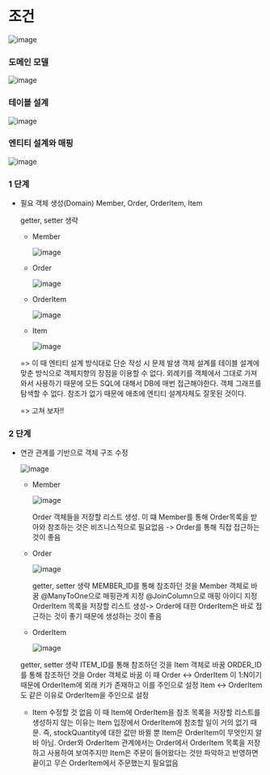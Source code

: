 # 조건

![image](https://github.com/ManchanTime/TrashBoys/assets/127479677/999e7c99-3a66-4cfe-a8ba-ddad85229da0)

### 도메인 모델

![image](https://github.com/ManchanTime/TrashBoys/assets/127479677/5ae87887-0621-4cee-b9fc-70959f2b0983)


### 테이블 설계

![image](https://github.com/ManchanTime/TrashBoys/assets/127479677/d57c436b-65e8-4def-90ba-9ff4e6a7a4ca)


### 엔티티 설계와 매핑

![image](https://github.com/ManchanTime/TrashBoys/assets/127479677/12d58501-88f7-4fc2-a495-695ee5ee75c1)

### 1 단계
+ 필요 객체 생성(Domain)
  Member, Order, OrderItem, Item

  getter, setter 생략
  + Member
    
    ![image](https://github.com/ManchanTime/TrashBoys/assets/127479677/37baae96-8779-4482-abc7-5f9b4d5bbdf9)

  + Order

    ![image](https://github.com/ManchanTime/TrashBoys/assets/127479677/80b1e3c5-d789-4a0a-9c45-7f87e113d7fe)

  + OrderItem
 
    ![image](https://github.com/ManchanTime/TrashBoys/assets/127479677/59920be3-7954-49c7-96c2-bd35d5ba2794)


  + Item
 
    ![image](https://github.com/ManchanTime/TrashBoys/assets/127479677/d2bd6ba1-b02a-4e46-8748-85ef3c6d656a)

  => 이 때 엔티티 설계 방식대로 단순 작성 시 문제 발생
  객체 설계를 테이블 설계에 맞춘 방식으로 객체지향의 장점을 이용할 수 없다.
  외례키를 객체에서 그대로 가져와서 사용하기 때문에 모든 SQL에 대해서 DB에 매번 접근해야한다.
  객체 그래프를 탐색할 수 없다.
  참조가 없기 때문에 애초에 엔티티 설계자체도 잘못된 것이다.

  => 고쳐 보자!!

### 2 단계

+ 연관 관계를 기반으로 객체 구조 수정
  
  ![image](https://github.com/ManchanTime/TrashBoys/assets/127479677/fa32228a-7f9e-4844-afa8-5a92dd12186f)

  + Member
    
    ![image](https://github.com/ManchanTime/TrashBoys/assets/127479677/ddd9bfb8-d9aa-47ae-95f8-d841263171ae)

    Order 객체들을 저장할 리스트 생성. 이 떄 Member를 통해 Order목록을 받아와 참조하는 것은 비즈니스적으로 필요없음 -> Order를 통해 직접 접근하는 것이 좋음

  + Order

    ![image](https://github.com/ManchanTime/TrashBoys/assets/127479677/d3be55bb-a55b-4569-8a85-52e16cc0bae4)

    getter, setter 생략
    MEMBER_ID를 통해 참조하던 것을 Member 객체로 바꿈
    @ManyToOne으로 매핑관계 지정 @JoinColumn으로 매핑 아이디 지정
    OrderItem 목록을 저장할 리스트 생성-> Order에 대한 OrderItem은 바로 접근하는 것이 좋기 때문에 생성하는 것이 좋음

  + OrderItem
    
    ![image](https://github.com/ManchanTime/TrashBoys/assets/127479677/b891ef9a-18bd-4f0b-aaea-6319f07c756e)

  getter, setter 생략
  ITEM_ID를 통해 참조하던 것을 Item 객체로 바꿈
  ORDER_ID를 통해 참조하던 것을 Order 객체로 바꿈
  이 때 Order <-> OrderItem 이 1:N이기 때문에 OrderItem에 외래 키가 존재하고 이를 주인으로 설정
  Item <-> OrderItem도 같은 이유로 OrderItem을 주인으로 설정

  + Item
    수정할 것 없음
    이 때 Item에 OrderItem을 참조 목록을 저장할 리스트를 생성하지 않는 이유는 Item 입장에서 OrderItem에 참조할 일이 거의 없기 때문. 즉, stockQuantity에 대한 값만 바뀔 뿐 Item은 OrderItem이 무엇인지 알바 아님. Order와 OrderItem 관계에서는 Order에서 OrderItem 목록을 저장하고 사용하여 보여주지만 Item은 주문이 들어왔다는 것만 파악하고 반영하면 끝이고 무슨 OrderItem에서 주문했는지 필요없음
